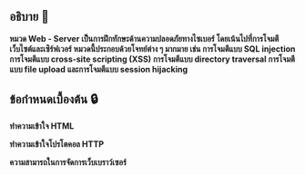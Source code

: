 ## อธิบาย 💬
**หมวด Web - Server เป็นการฝึกทักษะด้านความปลอดภัยทางไซเบอร์ โดยเน้นไปที่การโจมตีเว็บไซต์และเซิร์ฟเวอร์ หมวดนี้ประกอบด้วยโจทย์ต่าง ๆ มากมาย เช่น การโจมตีแบบ SQL injection การโจมตีแบบ cross-site scripting (XSS) การโจมตีแบบ directory traversal การโจมตีแบบ file upload และการโจมตีแบบ session hijacking**

## ข้อกําหนดเบื้องต้น 🔒
**ทําความเข้าใจ HTML**

**ทําความเข้าใจโปรโตคอล HTTP**

**ความสามารถในการจัดการเว็บเบราว์เซอร์**
